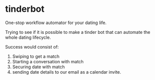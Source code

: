 # tinderbot

One-stop workflow automator for your dating life.

Trying to see if it is possible to make a tinder bot that can automate the whole dating lifecycle.

Success would consist of:

1. Swiping to get a match
2. Starting a conversation with match
3. Securing date with match
4. sending date details to our email as a calendar invite.
